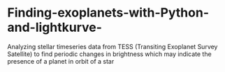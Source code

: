 # Finding-exoplanets-with-Python-and-lightkurve-

Analyzing stellar timeseries data from TESS (Transiting Exoplanet Survey Satellite) to find periodic changes in brightness which may indicate the presence of a planet in orbit of a star
